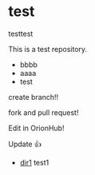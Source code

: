 test
====

testtest

This is a test repository.

- bbbb
- aaaa
- test

create branch!!

fork and pull request!

Edit in OrionHub!

Update :+1:

- [dir1](./dir1)
test1
